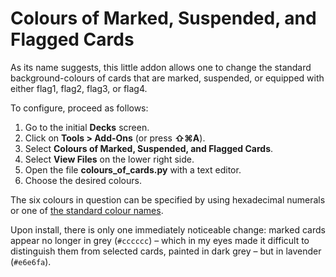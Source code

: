 # Colours of Marked, Suspended, and Flagged Cards

As its name suggests, this little addon allows one to change the standard background-colours of cards that are marked, suspended, or equipped with either flag1, flag2, flag3, or flag4.

To configure, proceed as follows:
<ol><li>Go to the initial <b>Decks</b> screen.</li><li>Click on <b>Tools &gt; Add-Ons</b> (or press <b>⇧⌘A</b>).</li><li>Select <b>Colours of Marked, Suspended, and Flagged Cards</b>.</li><li>Select <b>View Files</b> on the lower right side.</li><li>Open the file <b>colours_of_cards․py</b> with a text editor.</li><li>Choose the desired colours.</li></ol>The six colours in question can be specified by using hexadecimal numerals or one of <a href="https://en.wikipedia.org/wiki/Web_colors#X11_color_names" rel="nofollow">the standard colour names</a>.

Upon install, there is only one immediately noticeable change: marked cards appear no longer in grey (<code>#cccccc</code>) – which in my eyes made it difficult to distinguish them from selected cards, painted in dark grey – but in lavender (<code>#e6e6fa</code>).


